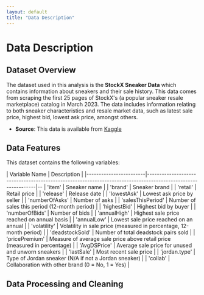 ```yaml
---
layout: default  
title: "Data Description" 
---
```


# Data Description 

## Dataset Overview 

The dataset used in this analysis is the **StockX Sneaker Data** which contains information about sneakers and their sale history. This data comes from scraping the first 25 pages of StockX's (a popular sneaker resale marketplace) catalog in March 2023. The data includes information relating to both sneaker characteristics and resale market data, such as latest sale price, highest bid, lowest ask price, amongst others. 

  - **Source**: This data is available from [Kaggle](https://www.kaggle.com/datasets/ajiaron/stockx-sneaker-data)

## Data Features 

This dataset contains the following variables: 

| Variable Name          | Description                                                                                                  | 
|------------------------|--------------------------------------------------------------------------------------------------------------|--
| 'item'                 | Sneaker name                                                                                                 |
| 'brand'                | Sneaker brand                                                                                                | 
| 'retail'               | Retail price                                                                                                 |
| 'release'              | Release date                                                                                                 |
| 'lowestAsk'            | Lowest ask price by seller                                                                                   |
| 'numberOfAsks'         | Number of asks                                                                                               |
| 'salesThisPeriod'      | Number of sales this period (12-month period)                                                                | 
| 'highestBid'           | Highest bid by buyer                                                                                         |
| 'numberOfBids'         | Number of bids                                                                                               |
| 'annualHigh'           | Highest sale price reached on annual basis                                                                   |
| 'annualLow'            | Lowest sale price reached on an annual                                                                       |
| 'volatility'           | Volatility in sale price (measured in percentage, 12-month period)                                           |
| 'deadstockSold'        | Number of total deadstock pairs sold                                                                         |
| 'pricePremium'         | Measure of average sale price above retail price (measured in percentage)                                    |
| 'AvgDSPrice'           | Average sale price for unused and unworn sneakers                                                            |
| 'lastSale'             | Most recent sale price                                                                                       |
| 'jordan.type'          | Type of Jordan sneaker (N/A if not a Jordan sneaker)                                                         |
| 'collab'               | Collaboration with other brand (0 = No, 1 = Yes)                                                             |

## Data Processing and Cleaning 



